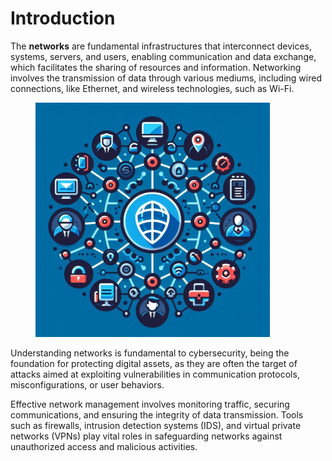 # Introduction

The **networks** are fundamental infrastructures that interconnect devices, systems, servers, and users, enabling communication and data exchange, which facilitates the sharing of resources and information. Networking involves the transmission of data through various mediums, including wired connections, like Ethernet, and wireless technologies, such as Wi-Fi.

<figure><img src="../.gitbook/assets/image (25) (1) (1).png" alt="" width="375"><figcaption></figcaption></figure>

Understanding networks is fundamental to cybersecurity, being the foundation for protecting digital assets, as they are often the target of attacks aimed at exploiting vulnerabilities in communication protocols, misconfigurations, or user behaviors.

Effective network management involves monitoring traffic, securing communications, and ensuring the integrity of data transmission. Tools such as firewalls, intrusion detection systems (IDS), and virtual private networks (VPNs) play vital roles in safeguarding networks against unauthorized access and malicious activities.
